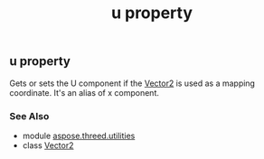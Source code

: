 ﻿---
title: u property
second_title: Aspose.3D for Python via .NET API References
description: 
type: docs
weight: 90
url: /python-net/aspose.threed.utilities/vector2/u/
is_root: false
---

## u property


Gets or sets the U component if the [Vector2](/3d/python-net/aspose.threed.utilities/vector2) is used as a mapping coordinate.
            It's an alias of x component.

### See Also
* module [aspose.threed.utilities](../../)
* class [Vector2](/3d/python-net/aspose.threed.utilities/vector2)
